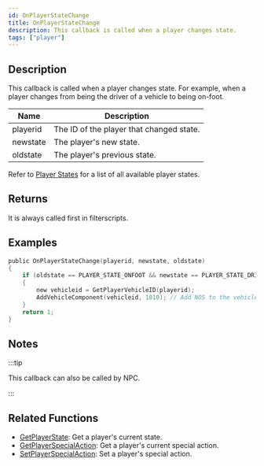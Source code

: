 ```yaml
---
id: OnPlayerStateChange
title: OnPlayerStateChange
description: This callback is called when a player changes state.
tags: ["player"]
---
```


## Description

This callback is called when a player changes state. For example, when a player changes from being the driver of a vehicle to being on-foot.

| Name     | Description                              |
| -------- | ---------------------------------------- |
| playerid | The ID of the player that changed state. |
| newstate | The player's new state.                  |
| oldstate | The player's previous state.             |

Refer to [Player States](../resources/playerstates.md) for a list of all available player states.

## Returns

It is always called first in filterscripts.

## Examples

```c
public OnPlayerStateChange(playerid, newstate, oldstate)
{
    if (oldstate == PLAYER_STATE_ONFOOT && newstate == PLAYER_STATE_DRIVER) // Player entered a vehicle as a driver
    {
        new vehicleid = GetPlayerVehicleID(playerid);
        AddVehicleComponent(vehicleid, 1010); // Add NOS to the vehicle
    }
    return 1;
}
```

## Notes

:::tip

This callback can also be called by NPC.

:::

## Related Functions

- [GetPlayerState](../functions/GetPlayerState.md): Get a player's current state.
- [GetPlayerSpecialAction](../functions/GetPlayerSpecialAction.md): Get a player's current special action.
- [SetPlayerSpecialAction](../functions/SetPlayerSpecialAction.md): Set a player's special action.
